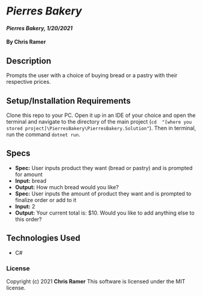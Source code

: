 # *Pierres Bakery*

#### *Pierres Bakery, 1/20/2021*

#### By **Chris Ramer**

## Description

Prompts the user with a choice of buying bread or a pastry with their respective prices.

## Setup/Installation Requirements

Clone this repo to your PC.
Open it up in an IDE of your choice and open the terminal and navigate to the directory of the main project (`cd  "[where you stored project]\PierresBakery\PierresBakery.Solution"`).
Then in terminal, run the command `dotnet run`.

## Specs

* **Spec:** User inputs product they want (bread or pastry) and is prompted for amount
* **Input:** bread
* **Output:** How much bread would you like?
* **Spec:** User inputs the amount of product they want and is prompted to finalize order or add to it
* **Input:** 2
* **Output:** Your current total is: $10. Would you like to add anything else to this order?

## Technologies Used

* C#

### License

Copyright (c) 2021 **Chris Ramer**
This software is licensed under the MIT license.